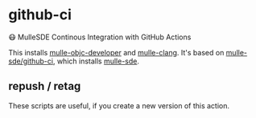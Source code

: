 # github-ci

😷  MulleSDE Continous Integration with GitHub Actions 

This installs [mulle-objc-developer](//github.com/mulle-objc/mulle-objc-developer) and [mulle-clang](//github.com/codeon-gmbh/mulle-clang). 
It's based on [mulle-sde/github-ci](//github.com/mulle-sde/github-ci), which installs [mulle-sde](//mulle-sde.github.io).


## repush / retag

These scripts are useful, if you create a new version of this action.
